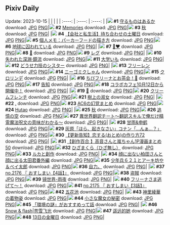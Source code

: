 ## Pixiv Daily
Update: 2023-10-15
|      |      |      |
| :----: | :----: | :----: |
|![](https://pixiv.microyu.workers.dev/c/240x480/img-master/img/2023/10/13/17/59/25/112513382_p0_master1200.jpg) **#1** [守るものはあるか](https://www.pixiv.net/artworks/112513382) download: [JPG](https://pixiv.microyu.workers.dev/img-original/img/2023/10/13/17/59/25/112513382_p0.jpg) [PNG](https://pixiv.microyu.workers.dev/img-original/img/2023/10/13/17/59/25/112513382_p0.png)|![](https://pixiv.microyu.workers.dev/c/240x480/img-master/img/2023/10/13/00/00/13/112498104_p0_master1200.jpg) **#2** [Memories](https://www.pixiv.net/artworks/112498104) download: [JPG](https://pixiv.microyu.workers.dev/img-original/img/2023/10/13/00/00/13/112498104_p0.jpg) [PNG](https://pixiv.microyu.workers.dev/img-original/img/2023/10/13/00/00/13/112498104_p0.png)|![](https://pixiv.microyu.workers.dev/c/240x480/img-master/img/2023/10/13/15/47/52/112511187_p0_master1200.jpg) **#3** [秋](https://www.pixiv.net/artworks/112511187) download: [JPG](https://pixiv.microyu.workers.dev/img-original/img/2023/10/13/15/47/52/112511187_p0.jpg) [PNG](https://pixiv.microyu.workers.dev/img-original/img/2023/10/13/15/47/52/112511187_p0.png)|
|![](https://pixiv.microyu.workers.dev/c/240x480/img-master/img/2023/10/13/12/00/06/112508080_p0_master1200.jpg) **#4** [【会社と私生活】待ち合わせの土曜日](https://www.pixiv.net/artworks/112508080) download: [JPG](https://pixiv.microyu.workers.dev/img-original/img/2023/10/13/12/00/06/112508080_p0.jpg) [PNG](https://pixiv.microyu.workers.dev/img-original/img/2023/10/13/12/00/06/112508080_p0.png)|![](https://pixiv.microyu.workers.dev/c/240x480/img-master/img/2023/10/14/07/00/11/112530559_p0_master1200.jpg) **#5** [個人メモ：パーカーフードの描き方](https://www.pixiv.net/artworks/112530559) download: [JPG](https://pixiv.microyu.workers.dev/img-original/img/2023/10/14/07/00/11/112530559_p0.jpg) [PNG](https://pixiv.microyu.workers.dev/img-original/img/2023/10/14/07/00/11/112530559_p0.png)|![](https://pixiv.microyu.workers.dev/c/240x480/img-master/img/2023/10/14/07/30/00/112530928_p0_master1200.jpg) **#6** [地球に囚われている](https://www.pixiv.net/artworks/112530928) download: [JPG](https://pixiv.microyu.workers.dev/img-original/img/2023/10/14/07/30/00/112530928_p0.jpg) [PNG](https://pixiv.microyu.workers.dev/img-original/img/2023/10/14/07/30/00/112530928_p0.png)|
|![](https://pixiv.microyu.workers.dev/c/240x480/img-master/img/2023/10/13/00/14/32/112498730_p0_master1200.jpg) **#7** [🖤❤️](https://www.pixiv.net/artworks/112498730) download: [JPG](https://pixiv.microyu.workers.dev/img-original/img/2023/10/13/00/14/32/112498730_p0.jpg) [PNG](https://pixiv.microyu.workers.dev/img-original/img/2023/10/13/00/14/32/112498730_p0.png)|![](https://pixiv.microyu.workers.dev/c/240x480/img-master/img/2023/10/14/00/05/54/112524324_p0_master1200.jpg) **#8** [🏯](https://www.pixiv.net/artworks/112524324) download: [JPG](https://pixiv.microyu.workers.dev/img-original/img/2023/10/14/00/05/54/112524324_p0.jpg) [PNG](https://pixiv.microyu.workers.dev/img-original/img/2023/10/14/00/05/54/112524324_p0.png)|![](https://pixiv.microyu.workers.dev/c/240x480/img-master/img/2023/10/14/00/00/29/112523918_p0_master1200.jpg) **#9** [レグ](https://www.pixiv.net/artworks/112523918) download: [JPG](https://pixiv.microyu.workers.dev/img-original/img/2023/10/14/00/00/29/112523918_p0.jpg) [PNG](https://pixiv.microyu.workers.dev/img-original/img/2023/10/14/00/00/29/112523918_p0.png)|
|![](https://pixiv.microyu.workers.dev/c/240x480/img-master/img/2023/10/14/00/00/16/112523852_p0_master1200.jpg) **#10** [失われた深淵·鏡流](https://www.pixiv.net/artworks/112523852) download: [JPG](https://pixiv.microyu.workers.dev/img-original/img/2023/10/14/00/00/16/112523852_p0.jpg) [PNG](https://pixiv.microyu.workers.dev/img-original/img/2023/10/14/00/00/16/112523852_p0.png)|![](https://pixiv.microyu.workers.dev/c/240x480/img-master/img/2023/10/13/21/19/05/112518806_p0_master1200.jpg) **#11** [大学いも](https://www.pixiv.net/artworks/112518806) download: [JPG](https://pixiv.microyu.workers.dev/img-original/img/2023/10/13/21/19/05/112518806_p0.jpg) [PNG](https://pixiv.microyu.workers.dev/img-original/img/2023/10/13/21/19/05/112518806_p0.png)|![](https://pixiv.microyu.workers.dev/c/240x480/img-master/img/2023/10/13/18/54/44/112514750_p0_master1200.jpg) **#12** [どうせ力技のシスター](https://www.pixiv.net/artworks/112514750) download: [JPG](https://pixiv.microyu.workers.dev/img-original/img/2023/10/13/18/54/44/112514750_p0.jpg) [PNG](https://pixiv.microyu.workers.dev/img-original/img/2023/10/13/18/54/44/112514750_p0.png)|
|![](https://pixiv.microyu.workers.dev/c/240x480/img-master/img/2023/10/13/18/04/34/112513652_p0_master1200.jpg) **#13** [フリーレン](https://www.pixiv.net/artworks/112513652) download: [JPG](https://pixiv.microyu.workers.dev/img-original/img/2023/10/13/18/04/34/112513652_p0.jpg) [PNG](https://pixiv.microyu.workers.dev/img-original/img/2023/10/13/18/04/34/112513652_p0.png)|![](https://pixiv.microyu.workers.dev/c/240x480/img-master/img/2023/10/14/22/22/40/112549689_p0_master1200.jpg) **#14** [ニーゴミクしゃん](https://www.pixiv.net/artworks/112549689) download: [JPG](https://pixiv.microyu.workers.dev/img-original/img/2023/10/14/22/22/40/112549689_p0.jpg) [PNG](https://pixiv.microyu.workers.dev/img-original/img/2023/10/14/22/22/40/112549689_p0.png)|![](https://pixiv.microyu.workers.dev/c/240x480/img-master/img/2023/10/14/00/00/13/112523835_p0_master1200.jpg) **#15** [クロリンデ](https://www.pixiv.net/artworks/112523835) download: [JPG](https://pixiv.microyu.workers.dev/img-original/img/2023/10/14/00/00/13/112523835_p0.jpg) [PNG](https://pixiv.microyu.workers.dev/img-original/img/2023/10/14/00/00/13/112523835_p0.png)|
|![](https://pixiv.microyu.workers.dev/c/240x480/img-master/img/2023/10/13/00/16/42/112498796_p0_master1200.jpg) **#16** [ちびフリーナとお茶会！🍰](https://www.pixiv.net/artworks/112498796) download: [JPG](https://pixiv.microyu.workers.dev/img-original/img/2023/10/13/00/16/42/112498796_p0.jpg) [PNG](https://pixiv.microyu.workers.dev/img-original/img/2023/10/13/00/16/42/112498796_p0.png)|![](https://pixiv.microyu.workers.dev/c/240x480/img-master/img/2023/10/13/12/18/19/112508401_p0_master1200.jpg) **#17** [告知](https://www.pixiv.net/artworks/112508401) download: [JPG](https://pixiv.microyu.workers.dev/img-original/img/2023/10/13/12/18/19/112508401_p0.jpg) [PNG](https://pixiv.microyu.workers.dev/img-original/img/2023/10/13/12/18/19/112508401_p0.png)|![](https://pixiv.microyu.workers.dev/c/240x480/img-master/img/2023/10/13/00/35/03/112499310_p0_master1200.jpg) **#18** [コラボカフェ10月12日から開催中！](https://www.pixiv.net/artworks/112499310) download: [JPG](https://pixiv.microyu.workers.dev/img-original/img/2023/10/13/00/35/03/112499310_p0.jpg) [PNG](https://pixiv.microyu.workers.dev/img-original/img/2023/10/13/00/35/03/112499310_p0.png)|
|![](https://pixiv.microyu.workers.dev/c/240x480/img-master/img/2023/10/13/00/00/10/112498082_p0_master1200.jpg) **#19** [💚](https://www.pixiv.net/artworks/112498082) download: [JPG](https://pixiv.microyu.workers.dev/img-original/img/2023/10/13/00/00/10/112498082_p0.jpg) [PNG](https://pixiv.microyu.workers.dev/img-original/img/2023/10/13/00/00/10/112498082_p0.png)|![](https://pixiv.microyu.workers.dev/c/240x480/img-master/img/2023/10/14/21/45/09/112548462_p0_master1200.jpg) **#20** [クリームフレンチ](https://www.pixiv.net/artworks/112548462) download: [JPG](https://pixiv.microyu.workers.dev/img-original/img/2023/10/14/21/45/09/112548462_p0.jpg) [PNG](https://pixiv.microyu.workers.dev/img-original/img/2023/10/14/21/45/09/112548462_p0.png)|![](https://pixiv.microyu.workers.dev/c/240x480/img-master/img/2023/10/13/07/11/06/112504649_p0_master1200.jpg) **#21** [樹上の淑女](https://www.pixiv.net/artworks/112504649) download: [JPG](https://pixiv.microyu.workers.dev/img-original/img/2023/10/13/07/11/06/112504649_p0.jpg) [PNG](https://pixiv.microyu.workers.dev/img-original/img/2023/10/13/07/11/06/112504649_p0.png)|
|![](https://pixiv.microyu.workers.dev/c/240x480/img-master/img/2023/10/14/00/01/13/112524061_p0_master1200.jpg) **#22** [.](https://www.pixiv.net/artworks/112524061) download: [JPG](https://pixiv.microyu.workers.dev/img-original/img/2023/10/14/00/01/13/112524061_p0.jpg) [PNG](https://pixiv.microyu.workers.dev/img-original/img/2023/10/14/00/01/13/112524061_p0.png)|![](https://pixiv.microyu.workers.dev/c/240x480/img-master/img/2023/10/13/22/54/07/112521651_p0_master1200.jpg) **#23** [AC6の幻覚まとめ](https://www.pixiv.net/artworks/112521651) download: [JPG](https://pixiv.microyu.workers.dev/img-original/img/2023/10/13/22/54/07/112521651_p0.jpg) [PNG](https://pixiv.microyu.workers.dev/img-original/img/2023/10/13/22/54/07/112521651_p0.png)|![](https://pixiv.microyu.workers.dev/c/240x480/img-master/img/2023/10/14/00/30/03/112525058_p0_master1200.jpg) **#24** [Hutao](https://www.pixiv.net/artworks/112525058) download: [JPG](https://pixiv.microyu.workers.dev/img-original/img/2023/10/14/00/30/03/112525058_p0.jpg) [PNG](https://pixiv.microyu.workers.dev/img-original/img/2023/10/14/00/30/03/112525058_p0.png)|
|![](https://pixiv.microyu.workers.dev/c/240x480/img-master/img/2023/10/14/00/00/20/112523876_p0_master1200.jpg) **#25** [秋](https://www.pixiv.net/artworks/112523876) download: [JPG](https://pixiv.microyu.workers.dev/img-original/img/2023/10/14/00/00/20/112523876_p0.jpg) [PNG](https://pixiv.microyu.workers.dev/img-original/img/2023/10/14/00/00/20/112523876_p0.png)|![](https://pixiv.microyu.workers.dev/c/240x480/img-master/img/2023/10/13/00/00/15/112498113_p0_master1200.jpg) **#26** [追憶の空](https://www.pixiv.net/artworks/112498113) download: [JPG](https://pixiv.microyu.workers.dev/img-original/img/2023/10/13/00/00/15/112498113_p0.jpg) [PNG](https://pixiv.microyu.workers.dev/img-original/img/2023/10/13/00/00/15/112498113_p0.png)|![](https://pixiv.microyu.workers.dev/c/240x480/img-master/img/2023/10/13/18/00/18/112513488_p0_master1200.jpg) **#27** [異世界翻訳チート～翻訳スキルで俺だけ精霊魔法呪文の意味がわかる～](https://www.pixiv.net/artworks/112513488) download: [JPG](https://pixiv.microyu.workers.dev/img-original/img/2023/10/13/18/00/18/112513488_p0.jpg) [PNG](https://pixiv.microyu.workers.dev/img-original/img/2023/10/13/18/00/18/112513488_p0.png)|
|![](https://pixiv.microyu.workers.dev/c/240x480/img-master/img/2023/10/13/19/30/05/112515691_p0_master1200.jpg) **#28** [甘雨&申鹤](https://www.pixiv.net/artworks/112515691) download: [JPG](https://pixiv.microyu.workers.dev/img-original/img/2023/10/13/19/30/05/112515691_p0.jpg) [PNG](https://pixiv.microyu.workers.dev/img-original/img/2023/10/13/19/30/05/112515691_p0.png)|![](https://pixiv.microyu.workers.dev/c/240x480/img-master/img/2023/10/13/15/01/01/112510532_p0_master1200.jpg) **#29** [灰原「ほら、起きなさい」コナン「…んぁ…？」](https://www.pixiv.net/artworks/112510532) download: [JPG](https://pixiv.microyu.workers.dev/img-original/img/2023/10/13/15/01/01/112510532_p0.jpg) [PNG](https://pixiv.microyu.workers.dev/img-original/img/2023/10/13/15/01/01/112510532_p0.png)|![](https://pixiv.microyu.workers.dev/c/240x480/img-master/img/2023/10/13/12/24/03/112508487_p0_master1200.jpg) **#30** [【更新告知】恋する(おとめ)の作り方72](https://www.pixiv.net/artworks/112508487) download: [JPG](https://pixiv.microyu.workers.dev/img-original/img/2023/10/13/12/24/03/112508487_p0.jpg) [PNG](https://pixiv.microyu.workers.dev/img-original/img/2023/10/13/12/24/03/112508487_p0.png)|
|![](https://pixiv.microyu.workers.dev/c/240x480/img-master/img/2023/10/14/00/02/17/112524166_p0_master1200.jpg) **#31** [【創作百合 】高音さんと嵐ちゃん1P漫画まとめ50](https://www.pixiv.net/artworks/112524166) download: [JPG](https://pixiv.microyu.workers.dev/img-original/img/2023/10/14/00/02/17/112524166_p0.jpg) [PNG](https://pixiv.microyu.workers.dev/img-original/img/2023/10/14/00/02/17/112524166_p0.png)|![](https://pixiv.microyu.workers.dev/c/240x480/img-master/img/2023/10/14/00/55/36/112525752_p0_master1200.jpg) **#32** [ひざまくら（ひざ無し）](https://www.pixiv.net/artworks/112525752) download: [JPG](https://pixiv.microyu.workers.dev/img-original/img/2023/10/14/00/55/36/112525752_p0.jpg) [PNG](https://pixiv.microyu.workers.dev/img-original/img/2023/10/14/00/55/36/112525752_p0.png)|![](https://pixiv.microyu.workers.dev/c/240x480/img-master/img/2023/10/14/13/04/28/112536290_p0_master1200.jpg) **#33** [ルカと創作](https://www.pixiv.net/artworks/112536290) download: [JPG](https://pixiv.microyu.workers.dev/img-original/img/2023/10/14/13/04/28/112536290_p0.jpg) [PNG](https://pixiv.microyu.workers.dev/img-original/img/2023/10/14/13/04/28/112536290_p0.png)|
|![](https://pixiv.microyu.workers.dev/c/240x480/img-master/img/2023/10/13/16/55/08/112512166_p0_master1200.jpg) **#34** [顔に出ない柏田さんと顔に出る太田君番外編](https://www.pixiv.net/artworks/112512166) download: [JPG](https://pixiv.microyu.workers.dev/img-original/img/2023/10/13/16/55/08/112512166_p0.jpg) [PNG](https://pixiv.microyu.workers.dev/img-original/img/2023/10/13/16/55/08/112512166_p0.png)|![](https://pixiv.microyu.workers.dev/c/240x480/img-master/img/2023/10/14/00/01/40/112524107_p0_master1200.jpg) **#35** [少年兵６２１とアーキ坊や＆ベイ太郎](https://www.pixiv.net/artworks/112524107) download: [JPG](https://pixiv.microyu.workers.dev/img-original/img/2023/10/14/00/01/40/112524107_p0.jpg) [PNG](https://pixiv.microyu.workers.dev/img-original/img/2023/10/14/00/01/40/112524107_p0.png)|![](https://pixiv.microyu.workers.dev/c/240x480/img-master/img/2023/10/14/12/58/18/112536165_p0_master1200.jpg) **#36** [自力。](https://www.pixiv.net/artworks/112536165) download: [JPG](https://pixiv.microyu.workers.dev/img-original/img/2023/10/14/12/58/18/112536165_p0.jpg) [PNG](https://pixiv.microyu.workers.dev/img-original/img/2023/10/14/12/58/18/112536165_p0.png)|
|![](https://pixiv.microyu.workers.dev/c/240x480/img-master/img/2023/10/13/19/15/59/112515337_p0_master1200.jpg) **#37** [no.2176 『 おすしまい【4話】』](https://www.pixiv.net/artworks/112515337) download: [JPG](https://pixiv.microyu.workers.dev/img-original/img/2023/10/13/19/15/59/112515337_p0.jpg) [PNG](https://pixiv.microyu.workers.dev/img-original/img/2023/10/13/19/15/59/112515337_p0.png)|![](https://pixiv.microyu.workers.dev/c/240x480/img-master/img/2023/10/14/13/14/40/112536466_p0_master1200.jpg) **#38** [盗賊](https://www.pixiv.net/artworks/112536466) download: [JPG](https://pixiv.microyu.workers.dev/img-original/img/2023/10/14/13/14/40/112536466_p0.jpg) [PNG](https://pixiv.microyu.workers.dev/img-original/img/2023/10/14/13/14/40/112536466_p0.png)|![](https://pixiv.microyu.workers.dev/c/240x480/img-master/img/2023/10/14/00/00/09/112523817_p0_master1200.jpg) **#39** [镜世界-雨夜](https://www.pixiv.net/artworks/112523817) download: [JPG](https://pixiv.microyu.workers.dev/img-original/img/2023/10/14/00/00/09/112523817_p0.jpg) [PNG](https://pixiv.microyu.workers.dev/img-original/img/2023/10/14/00/00/09/112523817_p0.png)|
|![](https://pixiv.microyu.workers.dev/c/240x480/img-master/img/2023/10/13/01/07/43/112500138_p0_master1200.jpg) **#40** [フリーナさま逃げて～！](https://www.pixiv.net/artworks/112500138) download: [JPG](https://pixiv.microyu.workers.dev/img-original/img/2023/10/13/01/07/43/112500138_p0.jpg) [PNG](https://pixiv.microyu.workers.dev/img-original/img/2023/10/13/01/07/43/112500138_p0.png)|![](https://pixiv.microyu.workers.dev/c/240x480/img-master/img/2023/10/13/19/15/14/112515322_p0_master1200.jpg) **#41** [no.2175 『 おすしまい【3話】』](https://www.pixiv.net/artworks/112515322) download: [JPG](https://pixiv.microyu.workers.dev/img-original/img/2023/10/13/19/15/14/112515322_p0.jpg) [PNG](https://pixiv.microyu.workers.dev/img-original/img/2023/10/13/19/15/14/112515322_p0.png)|![](https://pixiv.microyu.workers.dev/c/240x480/img-master/img/2023/10/14/20/03/40/112545261_p0_master1200.jpg) **#42** [五花池](https://www.pixiv.net/artworks/112545261) download: [JPG](https://pixiv.microyu.workers.dev/img-original/img/2023/10/14/20/03/40/112545261_p0.jpg) [PNG](https://pixiv.microyu.workers.dev/img-original/img/2023/10/14/20/03/40/112545261_p0.png)|
|![](https://pixiv.microyu.workers.dev/c/240x480/img-master/img/2023/10/14/21/31/47/112547999_p0_master1200.jpg) **#43** [神里綾華の着物姿](https://www.pixiv.net/artworks/112547999) download: [JPG](https://pixiv.microyu.workers.dev/img-original/img/2023/10/14/21/31/47/112547999_p0.jpg) [PNG](https://pixiv.microyu.workers.dev/img-original/img/2023/10/14/21/31/47/112547999_p0.png)|![](https://pixiv.microyu.workers.dev/c/240x480/img-master/img/2023/10/14/17/52/11/112541816_p0_master1200.jpg) **#44** [小さな魔女の秘密](https://www.pixiv.net/artworks/112541816) download: [JPG](https://pixiv.microyu.workers.dev/img-original/img/2023/10/14/17/52/11/112541816_p0.jpg) [PNG](https://pixiv.microyu.workers.dev/img-original/img/2023/10/14/17/52/11/112541816_p0.png)|![](https://pixiv.microyu.workers.dev/c/240x480/img-master/img/2023/10/14/12/00/12/112535078_p0_master1200.jpg) **#45** [「環境の謎」がおすすめって話](https://www.pixiv.net/artworks/112535078) download: [JPG](https://pixiv.microyu.workers.dev/img-original/img/2023/10/14/12/00/12/112535078_p0.jpg) [PNG](https://pixiv.microyu.workers.dev/img-original/img/2023/10/14/12/00/12/112535078_p0.png)|
|![](https://pixiv.microyu.workers.dev/c/240x480/img-master/img/2023/10/13/08/11/51/112505398_p0_master1200.jpg) **#46** [Snow & flash|苍雪飞光](https://www.pixiv.net/artworks/112505398) download: [JPG](https://pixiv.microyu.workers.dev/img-original/img/2023/10/13/08/11/51/112505398_p0.jpg) [PNG](https://pixiv.microyu.workers.dev/img-original/img/2023/10/13/08/11/51/112505398_p0.png)|![](https://pixiv.microyu.workers.dev/c/240x480/img-master/img/2023/10/13/12/52/15/112508866_p0_master1200.jpg) **#47** [遥远的她](https://www.pixiv.net/artworks/112508866) download: [JPG](https://pixiv.microyu.workers.dev/img-original/img/2023/10/13/12/52/15/112508866_p0.jpg) [PNG](https://pixiv.microyu.workers.dev/img-original/img/2023/10/13/12/52/15/112508866_p0.png)|![](https://pixiv.microyu.workers.dev/c/240x480/img-master/img/2023/10/13/21/10/29/112518532_p0_master1200.jpg) **#48** [13日の金曜日](https://www.pixiv.net/artworks/112518532) download: [JPG](https://pixiv.microyu.workers.dev/img-original/img/2023/10/13/21/10/29/112518532_p0.jpg) [PNG](https://pixiv.microyu.workers.dev/img-original/img/2023/10/13/21/10/29/112518532_p0.png)|
